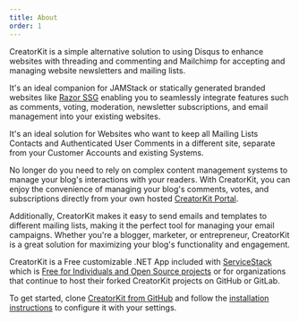 ```yaml
---
title: About
order: 1
---
```


CreatorKit is a simple alternative solution to using Disqus to enhance websites with threading and commenting 
and Mailchimp for accepting and managing website newsletters and mailing lists.

It's an ideal companion for JAMStack or statically generated branded websites like 
[Razor SSG](https://razor-ssg.web-templates.io/posts/razor-ssg) 
enabling you to seamlessly integrate features such as comments, voting, moderation, newsletter subscriptions, 
and email management into your existing websites. 

It's an ideal solution for Websites who want to keep all Mailing Lists Contacts and Authenticated User Comments in a
different site, separate from your Customer Accounts and existing Systems.

No longer do you need to rely on complex content management systems to manage your blog's interactions with your readers. 
With CreatorKit, you can enjoy the convenience of managing your blog's comments, votes, and subscriptions directly 
from your own hosted [CreatorKit Portal](/portal/).

Additionally, CreatorKit makes it easy to send emails and templates to different mailing lists, making it the perfect 
tool for managing your email campaigns. Whether you're a blogger, marketer, or entrepreneur, CreatorKit is a great 
solution for maximizing your blog's functionality and engagement. 

CreatorKit is a Free customizable .NET App included with [ServiceStack](https://servicestack.net) which is 
[Free for Individuals and Open Source projects](https://servicestack.net/free) or for organizations that continue to 
host their forked CreatorKit projects on GitHub or GitLab.

To get started, clone [CreatorKit from GitHub](https://github.com/NetCoreApps/CreatorKit) and follow the
[installation instructions](#install) to configure it with your settings.
